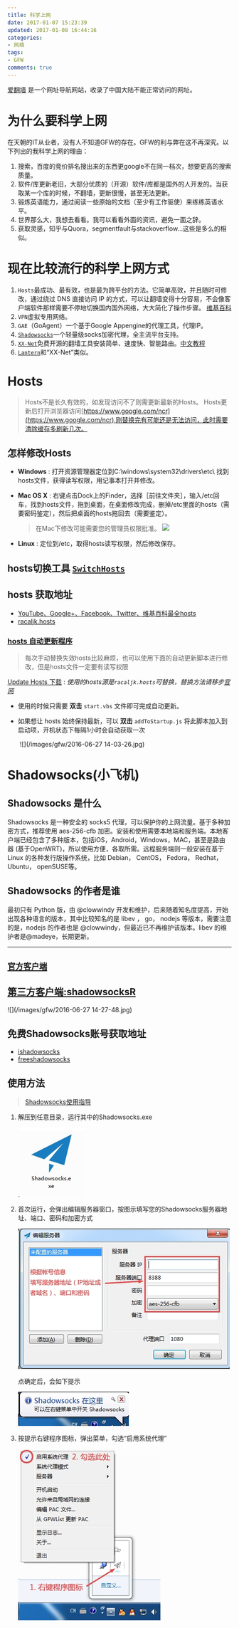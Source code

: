 ```yaml
---
title: 科学上网
date: 2017-01-07 15:23:39
updated: 2017-01-08 16:44:16
categories: 
- 网络
tags:
- GFW
comments: true
---
```


[爱翻墙](http://greatagent-ifanqiang.github.io/greatagent2-ga/ifanqiang.htm) 是一个网址导航网站，收录了中国大陆不能正常访问的网址。

# 为什么要科学上网

在天朝的IT从业者，没有人不知道GFW的存在。GFW的利与弊在这不再深究。以下列出的我科学上网的理由：
1. 搜索，百度的竞价排名搜出来的东西更google不在同一档次，想要更高的搜索质量。
2. 软件/库更新老旧，大部分优质的（开源）软件/库都是国外的人开发的。当获取某一个库的时候，不翻墙，更新很慢，甚至无法更新。
3. 锻炼英语能力，通过阅读一些原始的文档（至少有工作驱使）来练练英语水平。
4. 世界那么大，我想去看看。我可以看看外面的资讯，避免一面之辞。
5. 获取灵感，知乎与Quora，segmentfault与stackoverflow...这些是多么的相似。

# 现在比较流行的科学上网方式

1. `Hosts`最成功、最有效，也是最为跨平台的方法。它简单高效，并且随时可修改，通过绕过 DNS 直接访问 IP 的方式，可以让翻墙变得十分容易，不会像客户端软件那样需要不停地切换国内国外网络，大大简化了操作步骤。 [维基百科](https://zh.wikipedia.org/zh-cn/Hosts%E6%96%87%E4%BB%B6)
2. `VPN`虚拟专用网络。
3. `GAE`（GoAgent）一个基于Google Appengine的代理工具，代理IP。
4. [`Shadowsocks`](https://shadowsocks.org)一个轻量级socks加密代理，全主流平台支持。
5. [`XX-Net`](https://github.com/XX-net/XX-Net)免费开源的翻墙工具安装简单、速度快、智能路由。[中文教程](https://github.com/XX-net/XX-Net/wiki/%E4%B8%AD%E6%96%87%E6%96%87%E6%A1%A3)
6. [`Lantern`](https://getlantern.org/)和“XX-Net”类似。

# Hosts

> Hosts不是长久有效的，如发现访问不了则需更新最新的Hosts。
> Hosts更新后打开浏览器访问[https://www.google.com/ncr](https://www.google.com/ncr),刚替换完有可能还是无法访问，此时需要清除缓存多刷新几次。



## 怎样修改Hosts

- **Windows** : 打开资源管理器定位到C:\windows\system32\drivers\etc\ 找到hosts文件，获得读写权限，用记事本打开并修改。


- **Mac OS X** : 右键点击Dock上的Finder，选择［前往文件夹］，输入/etc回车，找到hosts文件，拖到桌面，在桌面修改完成，删掉/etc里面的hosts（需要密码鉴定），然后把桌面的hosts拖回去（需要鉴定）。

  > 在Mac下修改可能需要您的管理员权限批准。
  > ![](https://o1lk7rmd9.qnssl.com/wp-content/uploads/2013/07/private_etc-500x243.png)

- **Linux** : 定位到/etc，取得hosts读写权限，然后修改保存。


## hosts切换工具 [`SwitchHosts`](http://oldj.github.io/SwitchHosts/)


## hosts 获取地址

- [YouTube、Google+、Facebook、Twitter、维基百科最全hosts](https://blog.netsh.org/posts/youtube-google-facebook-twitter-wikipedia-hosts_1199.netsh.html)
- [racaljk.hosts](https://raw.githubusercontent.com/racaljk/hosts/master/hosts)


### [hosts 自动更新程序](https://github.com/ladder1984/updateHosts)

> 每次手动替换失效hosts比较麻烦，也可以使用下面的自动更新脚本进行修改，但是hosts文件一定要有读写权限


[Update Hosts 下载](https://github.com/MrLeo/highsheng/raw/master/updateHosts.zip)  : *使用的hosts源是`racaljk.hosts`可替换，替换方法请移步[官网](https://github.com/ladder1984/updateHosts)*


- 使用的时候只需要 **双击** `start.vbs` 文件即可完成自动更新。

- 如果想让 hosts 始终保持最新，可以 **双击** `addToStartup.js` 将此脚本加入到启动项，开机状态下每隔1小时会自动获取一次

  ​
  ![](/images/gfw/2016-06-27 14-03-26.jpg)
# Shadowsocks(小飞机)

## Shadowsocks 是什么
Shadowsocks 是一种安全的 socks5 代理，可以保护你的上网流量。基于多种加密方式，推荐使用 aes-256-cfb 加密。安装和使用需要本地端和服务端。本地客户端已经包含了多种版本，包括iOS，Android，Windows，MAC，甚至是路由器 (基于OpenWRT)，所以使用方便，各取所需。远程服务端则一般安装在基于 Linux 的各种发行版操作系统，比如 Debian， CentOS， Fedora， Redhat， Ubuntu， openSUSE等。

## Shadowsocks 的作者是谁
最初只有 Python 版，由 @clowwindy 开发和维护，后来随着知名度提高，开始出现各种语言的版本，其中比较知名的是 libev ， go， nodejs 等版本，需要注意的是，nodejs 的作者也是 @clowwindy，但最近已不再维护该版本。libev 的维护者是@madeye，长期更新。

- - - - -

## **[`官方客户端`](https://github.com/shadowsocks/shadowsocks-windows/releases)**

## [第三方客户端:shadowsocksR](https://github.com/breakwa11/shadowsocks-rss)
![](/images/gfw/2016-06-27 14-27-48.jpg)

## 免费Shadowsocks账号获取地址

- [ishadowsocks](http://www.ishadowsocks.net/)
- [freeshadowsocks](https://freessr.xyz/)

## 使用方法

> [Shadowsocks使用指导](https://www.dou-bi.co/ss-jc26/)

1. 解压到任意目录，运行其中的Shadowsocks.exe

    ![解压到任意目录，运行其中的SHADOWSOCKS.EXE](/images/gfw/2017-01-03-12-27-25.jpg)

2. 首次运行，会弹出编辑服务器窗口，按图示填写您的Shadowsocks服务器地址、端口、密码和加密方式

    ![首次运行，会弹出编辑服务器窗口，按图示填写您的SHADOWSOCKS服务器地址，端口，密码和加密方式，点确定](/images/gfw/2017-01-03-12-27-48.jpg)

    点确定后，会如下提示

    ![系统托盘气泡提示](/images/gfw/2017-01-03-12-28-12.jpg)

3. 按提示右键程序图标，弹出菜单，勾选“启用系统代理”

    ![勾选“启用系统代理”](/images/gfw/2017-01-03-12-28-33.jpg)

